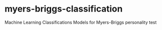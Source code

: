 # myers-briggs-classification
Machine Learning Classifications Models for Myers-Briggs personality test

